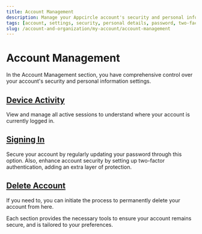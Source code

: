 ```yaml
---
title: Account Management
description: Manage your Appcircle account's security and personal information. Update details, change passwords, and set up two-factor authentication.
tags: [account, settings, security, personal details, password, two-factor authentication, federated identity management, active sessions, delete account]
slug: /account-and-organization/my-account/account-management
---
```


# Account Management

In the Account Management section, you have comprehensive control over your account's security and personal information settings.

## [Device Activity](/account-and-organization/my-account/account-management/device-activity)

View and manage all active sessions to understand where your account is currently logged in.

## [Signing In](/account-and-organization/my-account/account-management/signing-in)

Secure your account by regularly updating your password through this option. Also, enhance account security by setting up two-factor authentication, adding an extra layer of protection.

## [Delete Account](/account-and-organization/my-account/account-management/delete-account)

If you need to, you can initiate the process to permanently delete your account from here.

Each section provides the necessary tools to ensure your account remains secure, and is tailored to your preferences.